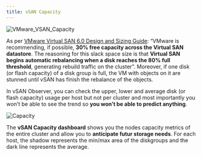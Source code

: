 ```yaml
---
title: vSAN Capacity
---
```



![VMware_VSAN_Capacity](/media/vmware_vsan_capacity_s.png)

As per [VMware Virtual SAN 6.0 Design and Sizing Guide](http://www.vmware.com/files/pdf/products/vsan/VSAN_Design_and_Sizing_Guide.pdf): “VMware is recommending, if possible, **30% free capacity across the Virtual SAN datastore**. The reasoning for this slack space size is that **Virtual SAN begins automatic rebalancing when a disk reaches the 80% full threshold**, generating rebuild traffic on the cluster”. Moreover, if one disk (or flash capacity) of a disk group is full, the VM with objects on it are stunned until vSAN has finish the rebalance of the objects.

In vSAN Observer, you can check the upper, lower and average disk (or flash capacity) usage per host but not per cluster and most importantly you won’t be able to see the trend so **you won’t be able to predict anything**.

![Capacity](/media/2015-09-26_17-31-44.png)

The **vSAN Capacity dashboard** shows you the nodes capacity metrics of the entire cluster and allow you to **anticipate futur storage needs**. For each host, the shadow represents the min/max area of the diskgroups and the dark line represents the average.
